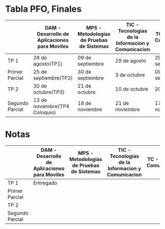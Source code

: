 # Tabla PFO, Finales

<table>
  <thead>
    <tr>
      <th></th>
      <th>DAM - Desarrollo de Aplicaciones para Moviles</th>
      <th>MPS - Metodologías de Pruebas de Sistemas</th>
      <th>TIC - Tecnologias de la Informacion y Comunicacion</th>
      <th>TC - Taller de Comunicacion</th>
      <th>PP2</th>
    </tr>
  </thead>
  <tbody>
    <tr>
      <td>TP 1</td>
      <td>28 de agosto(TP1)</td>
      <td>09 de septiembre</td>
      <td>29 de agosto</td>
      <td>29 de septiembre</td>
      <td>24 de septiembre</td>
    </tr>
    <tr>
      <td>Primer Parcial</td>
      <td>25 de septiembre(TP2)</td>
      <td>30 de septiembre</td>
      <td>3 de octubre</td>
      <td>09 de septiembre</td>
      <td></td>
    </tr>
    </tr>
    <tr>
      <td>TP 2</td>
      <td>30 de octubre(TP3)</td>
      <td>21 de octubre</td>
      <td>10 de octubre</td>
      <td>20 de octubre</td>
      <td>5 de noviembre</td>
    </tr>
    <tr>
      <td>Segundo Parcial</td>
      <td>13 de noviembre(TP4 Coloquio)</td>
      <td>18 de noviembre</td>
      <td>21 de noviembre</td>
      <td>17 de noviembre</td>
      <td></td>
    </tr>
  </tbody>
</table>

# Notas

<table>
  <thead>
     <tr>
      <th></th>
      <th>DAM - Desarrollo de Aplicaciones para Moviles</th>
      <th>MPS - Metodologías de Pruebas de Sistemas</th>
      <th>TIC - Tecnologias de la Informacion y Comunicacion</th>
      <th>TC - Taller de Comunicacion</th>
      <th>PP2</th>
    </tr>
  </thead>
  <tbody>
     <tr>
      <td>TP 1</td>
      <td>Entregado</td>
      <td></td>
      <td></td>
      <td></td>
      <td></td>
    </tr>
    <tr>
      <td>Primer Parcial</td>
      <td></td>
      <td></td>
      <td></td>
      <td></td>
      <td></td>
    </tr>
    </tr>
    <tr>
      <td>TP 2</td>
      <td></td>
      <td></td>
      <td></td>
      <td></td>
      <td></td>
    </tr>
    <tr>
      <td>Segundo Parcial</td>
      <td></td>
      <td></td>
      <td></td>
      <td></td>
      <td></td>
    </tr>
  </tbody>
</table>
